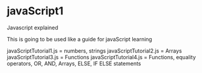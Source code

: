 # javaScript1
Javascript explained 

This is going to be used like a guide for javaScript learning 

javaScriptTutorial1.js = numbers, strings 
javaScriptTutorial2.js = Arrays 
javaScriptTutorial3.js = Functions 
javaScriptTutorial4.js = Functions, equality operators, OR, AND, Arrays, ELSE, IF ELSE statements 